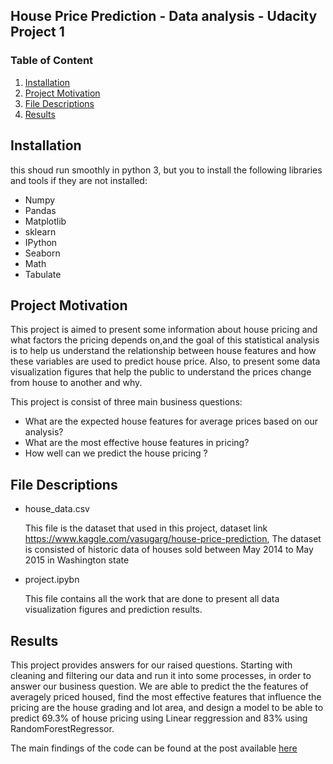## House Price Prediction - Data analysis - Udacity Project 1

### Table of Content
1. [Installation](#installation)
2. [Project Motivation](#motivation)
3. [File Descriptions](#files)
4. [Results](#results)

## Installation <a name="installation"></a>

this shoud run smoothly in python 3, but you to install the following libraries and tools if they are not installed:
* Numpy
* Pandas
* Matplotlib
* sklearn
* IPython
* Seaborn
* Math
* Tabulate

## Project Motivation<a name="motivation"></a>

This project is aimed to present some information about house pricing and what factors the pricing depends on,and the goal of this statistical analysis is to help us understand the relationship between house features and how these variables are used to predict house price. Also, to present some data visualization figures that help the public to understand the prices change from house to another and why.

This project is consist of three main business questions:
* What are the expected house features for average prices based on our analysis?
* What are the most effective house features in pricing?
* How well can we predict the house pricing ?

## File Descriptions <a name="files"></a>
  
* house_data.csv

  This file is the dataset that used in this project, dataset link https://www.kaggle.com/vasugarg/house-price-prediction, The dataset is consisted of historic data of houses     sold between May 2014 to May 2015 in Washington state
* project.ipybn

  This file contains all the work that are done to present all data visualization figures and prediction results.
  
  
## Results<a name="results"></a>

This project provides answers for our raised questions. Starting with cleaning and filtering our data and run it into some processes, in order to answer our business question. We are able to predict the the features of averagely priced housed, find the most effective features that influence the pricing are the house grading and lot area, and design a model to be able to predict 69.3% of house pricing using Linear reggression and 83% using RandomForestRegressor.

The main findings of the code can be found at the post available [here]()






